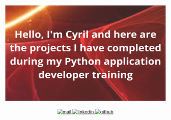 <h1 align="center">
    <a href="https://github.com/cyl94700">
        <img src="image-header.png" alt="header" width="800" height="300"/>
    </a>
</h1>

<p align="center">
    <a href="mailto:cyrilcouybes@gmail.com">
        <img src="https://img.shields.io/badge/mail-ff9443.svg?&style=for-the-badge&logo=gmail&logoColor=white"  alt="mail"/>
    </a>
    <a href="https://linkedin.com/in/cyrilcouybes">
        <img src="https://img.shields.io/badge/Linkedin-0072b1?style=for-the-badge&logo=linkedin&logoColor=white" alt="linkedin"/>
    </a>
    <a href="https://github.com/Cyl94700">
        <img src="https://img.shields.io/badge/Github-000000?style=for-the-badge&logo=github&logoColor=white" alt="github"/>
    </a>
</p>